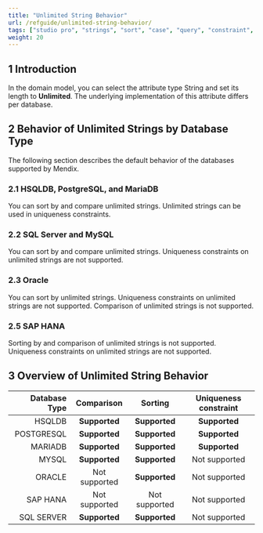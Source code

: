 ```yaml
---
title: "Unlimited String Behavior"
url: /refguide/unlimited-string-behavior/
tags: ["studio pro", "strings", "sort", "case", "query", "constraint", "validation rule", "domain model"]
weight: 20
---
```


## 1 Introduction

In the domain model, you can select the attribute type String and set its length to **Unlimited**. The underlying implementation of this attribute differs per database.

## 2 Behavior of Unlimited Strings by Database Type

The following section describes the default behavior of the databases supported by Mendix.

### 2.1 HSQLDB, PostgreSQL, and MariaDB

You can sort by and compare unlimited strings. Unlimited strings can be used in uniqueness constraints.

### 2.2 SQL Server and MySQL

You can sort by and compare unlimited strings. Uniqueness constraints on unlimited strings are not supported.

### 2.3  Oracle

You can sort by unlimited strings. Uniqueness constraints on unlimited strings are not supported. Comparison of unlimited strings is not supported.

### 2.5 SAP HANA

Sorting by and comparison of unlimited strings is not supported. Uniqueness constraints on unlimited strings are not supported.

## 3 Overview of Unlimited String Behavior

| **Database Type** | **Comparison** | **Sorting**   | **Uniqueness constraint** |
|------------------:|:--------------:|:-------------:|:-------------------------:|
| HSQLDB            | **Supported**  | **Supported** | **Supported**             |
| POSTGRESQL        | **Supported**  | **Supported** | **Supported**             |
| MARIADB           | **Supported**  | **Supported** | **Supported**             |
| MYSQL             | **Supported**  | **Supported** | Not supported             |
| ORACLE            | Not supported  | **Supported** | Not supported             |
| SAP HANA          | Not supported  | Not supported | Not supported             |
| SQL SERVER        | **Supported**  | **Supported** | Not supported             |
